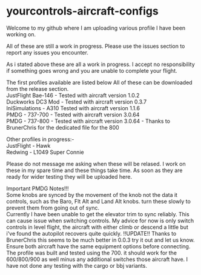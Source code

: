 # yourcontrols-aircraft-configs

Welcome to my github where I am uploading various profile I have been working on.

All of these are still a work in progress. Please use the issues section to report any issues you encounter.

As i stated above these are all a work in progress. I accept no responsibility if something goes wrong and you are unable to complete your flight.

The first profiles available are listed below All of these can be downloaded from the release section.  
JustFlight Bae-146 - Tested with aircraft version 1.0.2  
Duckworks DC3 Mod - Tested with aircraft version 0.3.7  
IniSimulations - A310 Tested with aircraft version 1.1.6  
PMDG - 737-700 - Tested with aircraft version 3.0.64  
PMDG - 737-800 - Tested with aircraft version 3.0.64 - Thanks to BrunerChris for the dedicated file for the 800

Other profiles in progress:-     
JustFlight - Hawk  
Redwing - L1049 Super Connie

Please do not message me asking when these will be relased. I work on these in my spare time and these things take time. As soon as they are ready for wider testing they will be uploaded here.

Important PMDG Notes!!!  
Some knobs are synced by the movement of the knob not the data it controls, such as the Baro, Flt Alt and Land Alt knobs. turn these slowly to prevent them from going out of sync.  
Currently I have been unable to get the elevator trim to sync reliably. This can cause issue when switching controls. My advice for now is only switch controls in level flight, the aircraft with either climb or descend a little but i've found the autopilot recovers quite quickly. !!UPDATE!! Thanks to BrunerChris this seems to be much better in 0.0.3 try it out and let us know.
Ensure both aircraft have the same equipment options before connecting.  
The profile was built and tested using the 700. it should work for the 600/800/900 as well minus any additional switches those aircraft have. I have not done any testing with the cargo or bbj variants.
